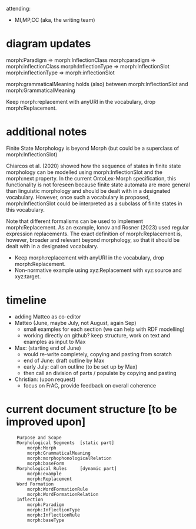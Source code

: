 attending:
- MI,MP,CC (aka, the writing team)

# diagram updates

morph:Paradigm => morph:InflectionClass
morph:paradigm => morph:inflectionClass
morph:InflectionType => morph:InflectionSlot
morph:inflectionType => morph:inflectionSlot

morph:grammaticalMeaning holds (also) between morph:InflectionSlot and morph:GrammaticalMeaning

Keep morph:replacement with anyURI in the vocabulary, drop morph:Replacement. 

# additional notes

Finite State Morphology is beyond Morph (but could be a superclass of morph:InflectionSlot)

Chiarcos et al. (2020) showed how the sequence of states in finite state morphology can be modelled using morph:InflectionSlot and the morph:next property. In the current OntoLex-Morph specification, this functionality is not foreseen because finite state automata are more general than linguistic morphology and should be dealt with in a designated vocabulary. However, once such a vocabulary is proposed, morph:InflectionSlot could be interpreted as a subclass of finite states in this vocabulary.

Note that different formalisms can be used to implement morph:Replacement. As an example, Ionov and Rosner (2023) used regular expression replacements. The exact definition of morph:Replacement is, however, broader and relevant beyond morphology, so that it should be dealt with in a designated vocabulary. 

- Keep morph:replacement with anyURI in the vocabulary, drop morph:Replacement. 
- Non-normative example using xyz:Replacement with xyz:source and xyz:target.

# timeline

- adding Matteo as co-editor
- Matteo (June, maybe July, not August, again Sep)
	- small examples for each section (we can help with RDF modelling)
	- working directly on github? keep structure, work on text and examples as input to Max
- Max: (starting end of June)
	- would re-write completely, copying and pasting from scratch
	- end of June: draft outline by Max
	- early July: call on outline (to be set up by Max)
	- then call an division of parts / populate by copying and pasting
- Christian: (upon request)
	- focus on FrAC, provide feedback on overall coherence

# current document structure [to be improved upon]

	    Purpose and Scope
	    Morphological Segments	[static part]
	        morph:Morph
	        morph:GrammaticalMeaning
	        morph:morphophonologicalRelation
	        morph:baseForm
	    Morphological Rules 	[dynamic part]
	        morph:example
	        morph:Replacement
	    Word Formation
	        morph:WordFormationRule
	        morph:WordFormationRelation
	    Inflection
	        morph:Paradigm
	        morph:InflectionType
	        morph:InflectionRule
	        morph:baseType

